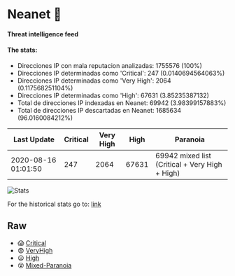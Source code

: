 # Neanet :hocho:
#### Threat intelligence feed
#### The stats:

- Direcciones IP con mala reputacion analizadas: 1755576 (100%)
- Direcciones IP determinadas como 'Critical':  247 (0.0140694564063%)
- Direcciones IP determinadas como 'Very High':  2064 (0.117568251104%)
- Direcciones IP determinadas como 'High':  67631 (3.85235387132)
- Total de direcciones IP indexadas en Neanet:  69942 (3.98399157883%)
- Total de direcciones IP descartadas en Neanet:  1685634 (96.0160084212%)

| Last Update | Critical | Very High | High | Paranoia |
| --- | --- | --- | --- | --- |
| 2020-08-16 01:01:50 | 247 | 2064 | 67631 | 69942 mixed list (Critical + Very High + High)|

![Stats](https://docs.google.com/spreadsheets/d/e/2PACX-1vSnaNMIXVabIpDJjufMlzH7poXnshF3mgd8Is1g9ytUEzVsP5my4Trn8f-xkoLLQ38xpL3HtmUexLo6/pubchart?oid=501124687&format=image)

For the historical stats go to: [link](/stats.csv)
## Raw
- :scream: [Critical](https://raw.githubusercontent.com/JavaGarcia/Neanet/master/blacklists/neanet_critical.txt)
- :fearful: [VeryHigh](https://raw.githubusercontent.com/JavaGarcia/Neanet/master/blacklists/neanet_veryHigh.txtt)
- :frowning: [High](https://raw.githubusercontent.com/JavaGarcia/Neanet/master/blacklists/neanet_high.txt)
- :dizzy_face: [Mixed-Paranoia](https://raw.githubusercontent.com/JavaGarcia/Neanet/master/blacklists/neanet_all.txt)



















































































































































































































